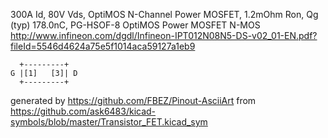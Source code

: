 300A Id, 80V Vds, OptiMOS N-Channel Power MOSFET, 1.2mOhm Ron, Qg (typ) 178.0nC, PG-HSOF-8
OptiMOS Power MOSFET N-MOS
http://www.infineon.com/dgdl/Infineon-IPT012N08N5-DS-v02_01-EN.pdf?fileId=5546d4624a75e5f1014aca59127a1eb9


	  +---------+
	G |[1]   [3]| D
	  +---------+


generated by https://github.com/FBEZ/Pinout-AsciiArt from https://github.com/ask6483/kicad-symbols/blob/master/Transistor_FET.kicad_sym